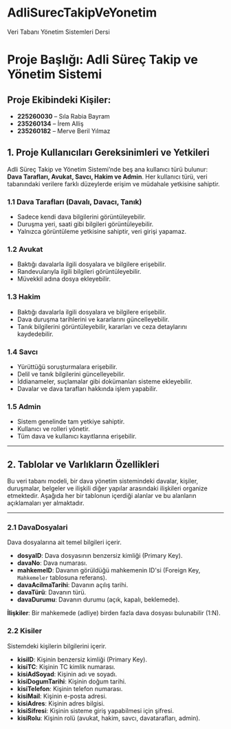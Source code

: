 # AdliSurecTakipVeYonetim
Veri Tabanı Yönetim Sistemleri Dersi
# Proje Başlığı: Adli Süreç Takip ve Yönetim Sistemi
## Proje Ekibindeki Kişiler: 
- **225260030** – Sıla Rabia Bayram
- **235260134** – İrem Alliş
- **235260182** – Merve Beril Yılmaz

## 1. Proje Kullanıcıları Gereksinimleri ve Yetkileri

Adli Süreç Takip ve Yönetim Sistemi’nde beş ana kullanıcı türü bulunur: **Dava Tarafları, Avukat, Savcı, Hakim ve Admin**. Her kullanıcı türü, veri tabanındaki verilere farklı düzeylerde erişim ve müdahale yetkisine sahiptir.

### 1.1 Dava Tarafları (Davalı, Davacı, Tanık)
- Sadece kendi dava bilgilerini görüntüleyebilir.
- Duruşma yeri, saati gibi bilgileri görüntüleyebilir.
- Yalnızca görüntüleme yetkisine sahiptir, veri girişi yapamaz.

### 1.2 Avukat
- Baktığı davalarla ilgili dosyalara ve bilgilere erişebilir.
- Randevularıyla ilgili bilgileri görüntüleyebilir.
- Müvekkil adına dosya ekleyebilir.

### 1.3 Hakim
- Baktığı davalarla ilgili dosyalara ve bilgilere erişebilir.
- Dava duruşma tarihlerini ve kararlarını güncelleyebilir.
- Tanık bilgilerini görüntüleyebilir, kararları ve ceza detaylarını kaydedebilir.

### 1.4 Savcı
- Yürüttüğü soruşturmalara erişebilir.
- Delil ve tanık bilgilerini güncelleyebilir.
- İddianameler, suçlamalar gibi dokümanları sisteme ekleyebilir.
- Davalar ve dava tarafları hakkında işlem yapabilir.

### 1.5 Admin
- Sistem genelinde tam yetkiye sahiptir.
- Kullanıcı ve rolleri yönetir.
- Tüm dava ve kullanıcı kayıtlarına erişebilir.

---

## 2. Tablolar ve Varlıkların Özellikleri

Bu veri tabanı modeli, bir dava yönetim sistemindeki davalar, kişiler, duruşmalar, belgeler ve ilişkili diğer yapılar arasındaki ilişkileri organize etmektedir. Aşağıda her bir tablonun içerdiği alanlar ve bu alanların açıklamaları yer almaktadır.

---

### 2.1 DavaDosyalari
Dava dosyalarına ait temel bilgileri içerir.
- **dosyaID**: Dava dosyasının benzersiz kimliği (Primary Key).
- **davaNo**: Dava numarası.
- **mahkemeID**: Davanın görüldüğü mahkemenin ID'si (Foreign Key, `Mahkemeler` tablosuna referans).
- **davaAcilmaTarihi**: Davanın açılış tarihi.
- **davaTürü**: Davanın türü.
- **davaDurumu**: Davanın durumu (açık, kapalı, beklemede).
  
**İlişkiler**: Bir mahkemede (adliye) birden fazla dava dosyası bulunabilir (1:N).

### 2.2 Kisiler
Sistemdeki kişilerin bilgilerini içerir.
- **kisiID**: Kişinin benzersiz kimliği (Primary Key).
- **kisiTC**: Kişinin TC kimlik numarası.
- **kisiAdSoyad**: Kişinin adı ve soyadı.
- **kisiDogumTarihi**: Kişinin doğum tarihi.
- **kisiTelefon**: Kişinin telefon numarası.
- **kisiMail**: Kişinin e-posta adresi.
- **kisiAdres**: Kişinin adres bilgisi.
- **kisiSifresi**: Kişinin sisteme giriş yapabilmesi için şifresi.
- **kisiRolu**: Kişinin rolü (avukat, hakim, savcı, davatarafları, admin).

